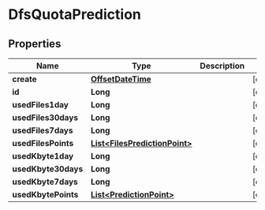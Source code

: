 # DfsQuotaPrediction

## Properties
Name | Type | Description | Notes
------------ | ------------- | ------------- | -------------
**create** | [**OffsetDateTime**](OffsetDateTime.md) |  |  [optional]
**id** | **Long** |  |  [optional]
**usedFiles1day** | **Long** |  |  [optional]
**usedFiles30days** | **Long** |  |  [optional]
**usedFiles7days** | **Long** |  |  [optional]
**usedFilesPoints** | [**List&lt;FilesPredictionPoint&gt;**](FilesPredictionPoint.md) |  |  [optional]
**usedKbyte1day** | **Long** |  |  [optional]
**usedKbyte30days** | **Long** |  |  [optional]
**usedKbyte7days** | **Long** |  |  [optional]
**usedKbytePoints** | [**List&lt;PredictionPoint&gt;**](PredictionPoint.md) |  |  [optional]
